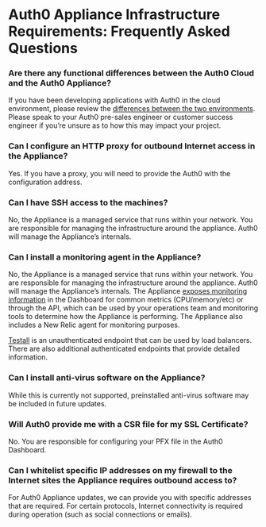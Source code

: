 # Auth0 Appliance Infrastructure Requirements: Frequently Asked Questions

### Are there any functional differences between the Auth0 Cloud and the Auth0 Appliance?
If you have been developing applications with Auth0 in the cloud environment, please review the [differences between the two environments](deployment).  Please speak to your Auth0 pre-sales engineer or customer success engineer if you’re unsure as to how this may impact your project.

### Can I configure an HTTP proxy for outbound Internet access in the Appliance?
Yes. If you have a proxy, you will need to provide the Auth0 with the configuration address.

### Can I have SSH access to the machines?
No, the Appliance is a managed service that runs within your network. You are responsible for managing the infrastructure around the appliance. Auth0 will manage the Appliance’s internals.

### Can I install a monitoring agent in the Appliance?
No, the Appliance is a managed service that runs within your network. You are responsible for managing the infrastructure around the appliance. Auth0 will manage the Appliance’s internals. The Appliance [exposes monitoring information](/appliance/monitoring) in the Dashboard for common metrics (CPU/memory/etc) or through the API, which can be used by your operations team and monitoring tools to determine how the Appliance is performing. The Appliance also includes a New Relic agent for monitoring purposes.

[Testall](/appliance/monitoring/testall) is an unauthenticated endpoint that can be used by load balancers. There are also additional authenticated endpoints that provide detailed information.

### Can I install anti-virus software on the Appliance?
While this is currently not supported, preinstalled anti-virus software may be included in future updates.

### Will Auth0 provide me with a CSR file for my SSL Certificate?
No. You are responsible for configuring your PFX file in the Auth0 Dashboard.

### Can I whitelist specific IP addresses on my firewall to the Internet sites the Appliance requires outbound access to?
For Auth0 Appliance updates, we can provide you with specific addresses that are required. For certain protocols, Internet connectivity is required during operation (such as social connections or emails).

